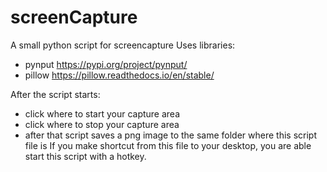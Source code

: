 # screenCapture
A small python script for screencapture
Uses libraries:
* pynput      https://pypi.org/project/pynput/
* pillow      https://pillow.readthedocs.io/en/stable/

After the script starts:
* click where to  start your capture area
* click where to  stop your capture area
* after that script saves a png image to the same folder where this script file is
If you make shortcut from this file to your desktop, you are able start this script with a hotkey.
